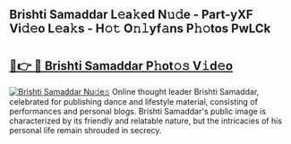 ## Brishti Samaddar L𝚎a𝚔ed N𝚞𝚍e - Part-yXF Vi𝚍𝚎o L𝚎a𝚔s - H𝚘𝚝 O𝚗𝚕yf𝚊ns P𝚑𝚘tos PwLCk

# <h2><a href="http://kf31gye.oniu.top/?m=Brishti+Samaddar">🔗👉 🔴 Brishti Samaddar P𝚑ot𝚘𝚜 V𝚒d𝚎o</a></h2>

[![Brishti Samaddar Nu𝚍e𝚜](https://i.imgur.com/0qMVB7G.gif)](http://kf31gye.oniu.top/?m=Brishti+Samaddar)
Online thought leader Brishti Samaddar, celebrated for publishing dance and lifestyle material, consisting of performances and personal blogs. Brishti Samaddar's public image is characterized by its friendly and relatable nature, but the intricacies of his personal life remain shrouded in secrecy.  
